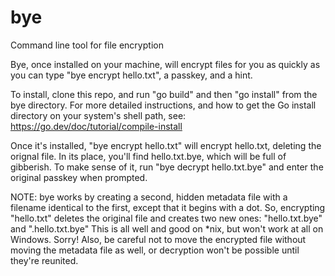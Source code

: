 # bye
Command line tool for file encryption

Bye, once installed on your machine, will encrypt files for you as quickly as you can type "bye encrypt hello.txt", a passkey, and a hint. 

To install, clone this repo, and run "go build" and then "go install" from the bye directory. For more detailed instructions, and how to get
the Go install directory on your system's shell path, see: https://go.dev/doc/tutorial/compile-install

Once it's installed, "bye encrypt hello.txt" will encrypt hello.txt, deleting the orignal file. In its place, you'll find hello.txt.bye, which
will be full of gibberish. To make sense of it, run "bye decrypt hello.txt.bye" and enter the original passkey when prompted. 

NOTE: bye works by creating a second, hidden metadata file with a filename identical to the first, except that it begins with a dot. So, encrypting "hello.txt" deletes the original file and creates two new ones: "hello.txt.bye" and ".hello.txt.bye" This is all well and good on *nix, but won't work 
at all on Windows. Sorry! Also, be careful not to move the encrypted file without moving the metadata file as well, or decryption won't be possible 
until they're reunited.
